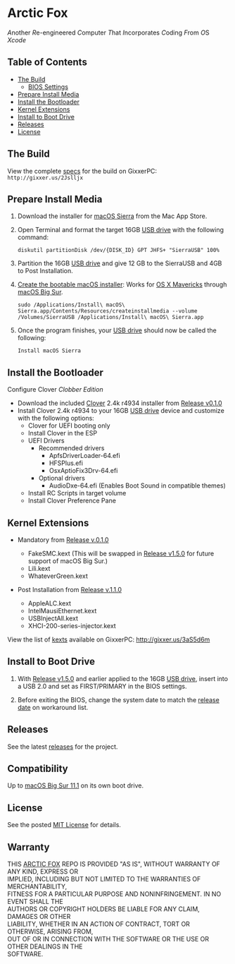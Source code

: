 # Arctic Fox
*A*nother *R*e-engineered *C*omputer *T*hat *I*ncorporates *C*oding *F*rom *O*S *Xcode*

## Table of Contents

* [The Build](#the-build)
  * [BIOS Settings](/BIOS.md)
* [Prepare Install Media](#prepare-install-media)
* [Install the Bootloader](#install-the-bootloader)
* [Kernel Extensions](#kernel-extensions)
* [Install to Boot Drive](#install-to-boot-drive)
* [Releases](#releases)
* [License](#license)


## The Build

View the complete [specs](https://www.dualbootpc.com/systems/desktop/arctic-fox/specs/) for the build on GixxerPC: `http://gixxer.us/2Jslljx`

## Prepare Install Media

1. Download the installer for [macOS Sierra](https://www.dualbootpc.com/software/system/macos/sierra/) from the Mac App Store.
2. Open Terminal and format the target 16GB [USB drive](https://www.dualbootpc.com/hardware/usb/) with the following command:

    `diskutil partitionDisk /dev/{DISK_ID} GPT JHFS+ "SierraUSB" 100%` 
    
3. Partition the 16GB [USB drive](https://www.dualbootpc.com/hardware/usb/) and give 12 GB to the SierraUSB and 4GB to Post Installation.
4. [Create the bootable macOS installer](https://www.dualbootpc.com/guide/creating-a-usb-installer/): Works for [OS X Mavericks](https://www.dualbootpc.com/software/system/macos/mavericks/) through [macOS Big Sur](https://www.dualbootpc.com/software/system/macos/big-sur/).

    `sudo /Applications/Install\ macOS\ Sierra.app/Contents/Resources/createinstallmedia --volume /Volumes/SierraUSB /Applications/Install\ macOS\ Sierra.app`
5. Once the program finishes, your [USB drive](https://www.dualbootpc.com/hardware/usb/) should now be called the following:

    `Install macOS Sierra`
    
## Install the Bootloader

Configure Clover *Clobber Edition*

* Download the included [Clover](https://www.dualbootpc.com/software/bootloader/clover/) 2.4k r4934 installer from [Release v0.1.0](https://github.com/Sipylus/Arctic-Fox/releases/tag/0.1.0)
* Install Clover 2.4k r4934 to your 16GB [USB drive](https://www.dualbootpc.com/hardware/usb/) device and customize with the following options:
  * Clover for UEFI booting only
  * Install Clover in the ESP
  * UEFI Drivers
    * Recommended drivers
      * ApfsDriverLoader-64.efi
      * HFSPlus.efi
      * OsxAptioFix3Drv-64.efi
    * Optional drivers
      * AudioDxe-64.efi (Enables Boot Sound in compatible themes)
  * Install RC Scripts in target volume
  * Install Clover Preference Pane
      
## Kernel Extensions

* Mandatory from [Release v.0.1.0](https://github.com/Sipylus/Arctic-Fox/releases/tag/0.1.0)
  * FakeSMC.kext (This will be swapped in [Release v1.5.0](https://github.com/Sipylus/Arctic-Fox/releases/tag/1.5.0) for future support of macOS Big Sur.)
  * Lili.kext
  * WhateverGreen.kext

* Post Installation from [Release v.1.1.0](https://github.com/Sipylus/Arctic-Fox/releases/tag/1.1.0)
  * AppleALC.kext
  * IntelMausiEthernet.kext
  * USBInjectAll.kext
  * XHCI-200-series-injector.kext

View the list of [kexts](https://www.dualbootpc.com/software/kexts/) available on GixxerPC: http://gixxer.us/3aS5d6m

## Install to Boot Drive

1. With [Release v1.5.0](https://github.com/Sipylus/Arctic-Fox/releases/tag/1.5.0) and earlier applied to the 16GB [USB drive](https://www.dualbootpc.com/hardware/usb/), insert into a USB 2.0 and set as FIRST/PRIMARY in the BIOS settings.

2. Before exiting the BIOS, change the system date to match the [release date](https://www.dualbootpc.com/guide/release-date/) on workaround list.

## Releases

See the latest [releases](https://github.com/Sipylus/Arctic-Fox/releases) for the project.

## Compatibility

Up to [macOS Big Sur 11.1](https://www.dualbootpc.com/software/system/macos/big-sur/) on its own boot drive.
  
## License
  
See the posted [MIT License](https://github.com/Sipylus/Arctic-Fox/blob/main/LICENSE) for details.
  
## Warranty
  
THIS [ARCTIC FOX](https://github.com/Sipylus/Arctic-Fox/)  REPO IS PROVIDED "AS IS", WITHOUT WARRANTY OF ANY KIND, EXPRESS OR<br>
IMPLIED, INCLUDING BUT NOT LIMITED TO THE WARRANTIES OF MERCHANTABILITY,<br>
FITNESS FOR A PARTICULAR PURPOSE AND NONINFRINGEMENT. IN NO EVENT SHALL THE<br>
AUTHORS OR COPYRIGHT HOLDERS BE LIABLE FOR ANY CLAIM, DAMAGES OR OTHER<br>
LIABILITY, WHETHER IN AN ACTION OF CONTRACT, TORT OR OTHERWISE, ARISING FROM,<br>
OUT OF OR IN CONNECTION WITH THE SOFTWARE OR THE USE OR OTHER DEALINGS IN THE<br>
SOFTWARE.
